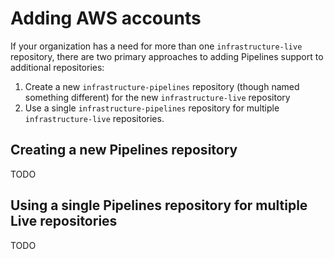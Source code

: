 # Adding AWS accounts

If your organization has a need for more than one `infrastructure-live` repository, there are two primary approaches to adding Pipelines support to additional repositories:

1. Create a new `infrastructure-pipelines` repository (though named something different) for the new `infrastructure-live` repository
1. Use a single `infrastructure-pipelines` repository for multiple `infrastructure-live` repositories.

## Creating a new Pipelines repository

TODO

## Using a single Pipelines repository for multiple Live repositories

TODO




<!-- ##DOCS-SOURCER-START
{
  "sourcePlugin": "local-copier",
  "hash": "068508db8f99be6f817825be3063de00"
}
##DOCS-SOURCER-END -->
